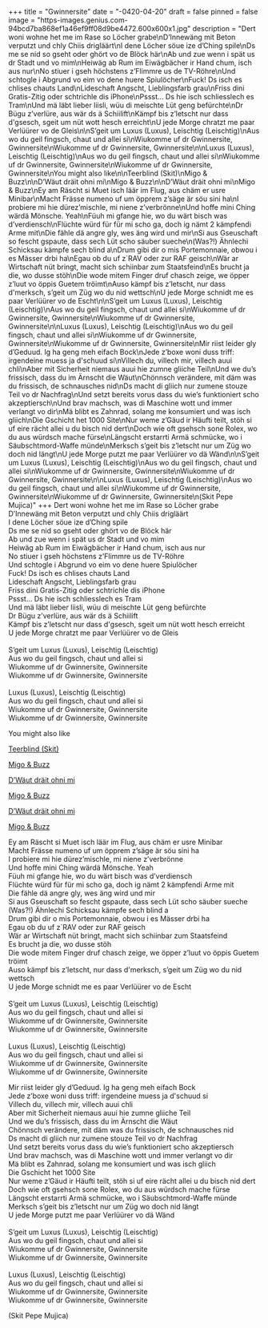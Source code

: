 +++
title = "Gwinnersite"
date = "-0420-04-20"
draft = false
pinned = false
image = "https-images.genius.com-94bcd7ba868ef1a46ef9ff08d9be4472.600x600x1.jpg"
description = "Dert woni wohne het me im Rase so Löcher grabe\nD’Innewäng mit Beton verputzt und chly Chiis drigläärt\nI dene Löcher söue ize d’Ching spile\nDs me se nid so gseht oder ghört vo de Blöck här\nAb und zue wenn i spät us dr Stadt und vo mim\nHeiwäg ab Rum im Eiwägbächer ir Hand chum, isch aus nur\nNo stiuer i gseh höchstens z’Flimmre us de TV-Röhre\nUnd schtogle i Abgrund vo eim vo dene huere Spiulöcher\nFuck! Ds isch es chlises chauts Land\nLideschaft Angscht, Lieblingsfarb grau\nFriss dini Gratis-Zitig odеr schtrichle dis iPhone\nPssst... Ds hie isch schliеsslech es Tram\nUnd mä läbt lieber liisli, wüu di meischte Lüt geng befürchte\nDr Bügu z’verlüre, aus wär ds ä Schiilift\nKämpf bis z’letscht nur dass d'gsesch, sgeit um nüt wott hesch erreicht\nU jede Morge chratzt me paar Verlüürer vo de Gleis\n\nS’geit um Luxus (Luxus), Leischtig (Leischtig)\nAus wo du geil fingsch, chaut und allei si\nWiukomme uf dr Gwinnersite, Gwinnersite\nWiukomme uf dr Gwinnersite, Gwinnersite\n\nLuxus (Luxus), Leischtig (Leischtig)\nAus wo du geil fingsch, chaut und allei si\nWiukomme uf dr Gwinnersite, Gwinnersite\nWiukomme uf dr Gwinnersite, Gwinnersite\nYou might also like\n\nTeerblind (Skit)\nMigo & Buzz\n\nD’Wäut dräit ohni mi\nMigo & Buzz\n\nD’Wäut dräit ohni mi\nMigo & Buzz\nEy am Räscht si Muet isch läär im Flug, aus chäm er usre Minibar\nMacht Frässe numeno uf um öpprem z’säge är söu sini ha\nI probiere mi hie dürez’mischle, mi niene z’verbrönne\nUnd hoffe mini Ching wärdä Mönsche. Yeah\nFüuh mi gfange hie, wo du wärt bisch was d’verdiensch\nFlüchte würd für für mi scho ga, doch ig nämt 2 kämpfendi Arme mit\nDie fähle dä angre gly, wes äng wird und mir\nSi aus Gseuschaft so fescht gspaute, dass sech Lüt scho säuber sueche\n(Was?!) Ähnlechi Schicksau kämpfe sech blind a\nDrum gibi dir o mis Portemonnaie, obwou i es Mässer drbi ha\nEgau ob du uf z`RAV oder zur RAF geisch\nWär ar Wirtschaft nüt bringt, macht sich schiinbar zum Staatsfeind\nEs brucht ja die, wo dusse stöh\nDie wode mitem Finger druf chasch zeige, we öpper z’luut vo öppis Guetem tröimt\nAuso kämpf bis z’letscht, nur dass d'merksch, s’geit um Züg wo du nid wettsch\nU jede Morge schnidt me es paar Verlüürer vo de Escht\n\nS’geit um Luxus (Luxus), Leischtig (Leischtig)\nAus wo du geil fingsch, chaut und allei si\nWiukomme uf dr Gwinnersite, Gwinnersite\nWiukomme uf dr Gwinnersite, Gwinnersite\n\nLuxus (Luxus), Leischtig (Leischtig)\nAus wo du geil fingsch, chaut und allei si\nWiukomme uf dr Gwinnersite, Gwinnersite\nWiukomme uf dr Gwinnersite, Gwinnersite\nMir riist leider gly d’Geduud. Ig ha geng meh eifach Bock\nJede z’boxe woni duss triff: irgendeine muess ja d'schuud si\nVillech du, villech mir, villech auui chli\nAber mit Sicherheit niemaus auui hie zumne gliiche Teil\nUnd we du’s frissisch, dass du im Ärnscht die Wäut\nChönnsch verändere, mit däm was du frissisch, de schnausches nid\nDs macht di gliich nur zumene stouze Teil vo dr Nachfrag\nUnd setzt bereits vorus dass du wie’s funktioniert scho akzeptiersch\nUnd brav machsch, was di Maschine wott und immer verlangt vo dir\nMä blibt es Zahnrad, solang me konsumiert und was isch gliich\nDie Gschicht het 1000 Site\nNur weme z’Gäud ir Häufti teilt, stöh si uf eire rächt allei u du bisch nid dert\nDoch wie oft gsehsch sone Rolex, wo du aus würdsch mache fürse\nLängscht erstarrti Armä schmücke, wo i Säubschtmord-Waffe münde\nMerksch s’geit bis z’letscht nur um Züg wo doch nid längt\nU jede Morge putzt me paar Verlüürer vo dä Wänd\n\nS’geit um Luxus (Luxus), Leischtig (Leischtig)\nAus wo du geil fingsch, chaut und allei si\nWiukomme uf dr Gwinnersite, Gwinnersite\nWiukomme uf dr Gwinnersite, Gwinnersite\n\nLuxus (Luxus), Leischtig (Leischtig)\nAus wo du geil fingsch, chaut und allei si\nWiukomme uf dr Gwinnersite, Gwinnersite\nWiukomme uf dr Gwinnersite, Gwinnersite\n(Skit Pepe Mujica)"
+++
Dert woni wohne het me im Rase so Löcher grabe\
D’Innewäng mit Beton verputzt und chly Chiis drigläärt\
I dene Löcher söue ize d’Ching spile\
Ds me se nid so gseht oder ghört vo de Blöck här\
Ab und zue wenn i spät us dr Stadt und vo mim\
Heiwäg ab Rum im Eiwägbächer ir Hand chum, isch aus nur\
No stiuer i gseh höchstens z’Flimmre us de TV-Röhre\
Und schtogle i Abgrund vo eim vo dene huere Spiulöcher\
Fuck! Ds isch es chlises chauts Land\
Lideschaft Angscht, Lieblingsfarb grau\
Friss dini Gratis-Zitig odеr schtrichle dis iPhone\
Pssst... Ds hie isch schliеsslech es Tram\
Und mä läbt lieber liisli, wüu di meischte Lüt geng befürchte\
Dr Bügu z’verlüre, aus wär ds ä Schiilift\
Kämpf bis z’letscht nur dass d'gsesch, sgeit um nüt wott hesch erreicht\
U jede Morge chratzt me paar Verlüürer vo de Gleis\
\
S’geit um Luxus (Luxus), Leischtig (Leischtig)\
Aus wo du geil fingsch, chaut und allei si\
Wiukomme uf dr Gwinnersite, Gwinnersite\
Wiukomme uf dr Gwinnersite, Gwinnersite\
\
Luxus (Luxus), Leischtig (Leischtig)\
Aus wo du geil fingsch, chaut und allei si\
Wiukomme uf dr Gwinnersite, Gwinnersite\
Wiukomme uf dr Gwinnersite, Gwinnersite

You might also like

[Teerblind (Skit)](https://genius.com/Migo-and-buzz-teerblind-skit-lyrics)

[Migo & Buzz](https://genius.com/Migo-and-buzz-teerblind-skit-lyrics)

[D’Wäut dräit ohni mi](https://genius.com/Migo-and-buzz-dwaut-drait-ohni-mi-lyrics)

[Migo & Buzz](https://genius.com/Migo-and-buzz-dwaut-drait-ohni-mi-lyrics)

[D’Wäut dräit ohni mi](https://genius.com/Migo-and-buzz-dwaut-drait-ohni-mi-lyrics)

[Migo & Buzz](https://genius.com/Migo-and-buzz-dwaut-drait-ohni-mi-lyrics)

Ey am Räscht si Muet isch läär im Flug, aus chäm er usre Minibar\
Macht Frässe numeno uf um öpprem z’säge är söu sini ha\
I probiere mi hie dürez’mischle, mi niene z’verbrönne\
Und hoffe mini Ching wärdä Mönsche. Yeah\
Füuh mi gfange hie, wo du wärt bisch was d’verdiensch\
Flüchte würd für für mi scho ga, doch ig nämt 2 kämpfendi Arme mit\
Die fähle dä angre gly, wes äng wird und mir\
Si aus Gseuschaft so fescht gspaute, dass sech Lüt scho säuber sueche\
(Was?!) Ähnlechi Schicksau kämpfe sech blind a\
Drum gibi dir o mis Portemonnaie, obwou i es Mässer drbi ha\
Egau ob du uf z`RAV oder zur RAF geisch\
Wär ar Wirtschaft nüt bringt, macht sich schiinbar zum Staatsfeind\
Es brucht ja die, wo dusse stöh\
Die wode mitem Finger druf chasch zeige, we öpper z’luut vo öppis Guetem tröimt\
Auso kämpf bis z’letscht, nur dass d'merksch, s’geit um Züg wo du nid wettsch\
U jede Morge schnidt me es paar Verlüürer vo de Escht\
\
S’geit um Luxus (Luxus), Leischtig (Leischtig)\
Aus wo du geil fingsch, chaut und allei si\
Wiukomme uf dr Gwinnersite, Gwinnersite\
Wiukomme uf dr Gwinnersite, Gwinnersite\
\
Luxus (Luxus), Leischtig (Leischtig)\
Aus wo du geil fingsch, chaut und allei si\
Wiukomme uf dr Gwinnersite, Gwinnersite\
Wiukomme uf dr Gwinnersite, Gwinnersite

Mir riist leider gly d’Geduud. Ig ha geng meh eifach Bock\
Jede z’boxe woni duss triff: irgendeine muess ja d'schuud si\
Villech du, villech mir, villech auui chli\
Aber mit Sicherheit niemaus auui hie zumne gliiche Teil\
Und we du’s frissisch, dass du im Ärnscht die Wäut\
Chönnsch verändere, mit däm was du frissisch, de schnausches nid\
Ds macht di gliich nur zumene stouze Teil vo dr Nachfrag\
Und setzt bereits vorus dass du wie’s funktioniert scho akzeptiersch\
Und brav machsch, was di Maschine wott und immer verlangt vo dir\
Mä blibt es Zahnrad, solang me konsumiert und was isch gliich\
Die Gschicht het 1000 Site\
Nur weme z’Gäud ir Häufti teilt, stöh si uf eire rächt allei u du bisch nid dert\
Doch wie oft gsehsch sone Rolex, wo du aus würdsch mache fürse\
Längscht erstarrti Armä schmücke, wo i Säubschtmord-Waffe münde\
Merksch s’geit bis z’letscht nur um Züg wo doch nid längt\
U jede Morge putzt me paar Verlüürer vo dä Wänd\
\
S’geit um Luxus (Luxus), Leischtig (Leischtig)\
Aus wo du geil fingsch, chaut und allei si\
Wiukomme uf dr Gwinnersite, Gwinnersite\
Wiukomme uf dr Gwinnersite, Gwinnersite\
\
Luxus (Luxus), Leischtig (Leischtig)\
Aus wo du geil fingsch, chaut und allei si\
Wiukomme uf dr Gwinnersite, Gwinnersite\
Wiukomme uf dr Gwinnersite, Gwinnersite

(Skit Pepe Mujica)